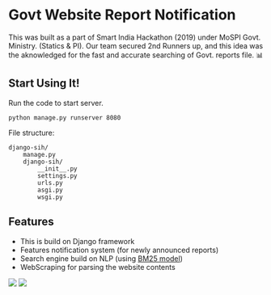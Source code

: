 # Govt Website Report Notification
This was built as a part of Smart India Hackathon (2019) under MoSPI Govt. Ministry. (Statics & PI). Our team secured 2nd Runners up, and this idea was the aknowledged for the fast and accurate searching of Govt. reports file. 📊

## Start Using It!
Run the code to start server.
```
python manage.py runserver 8080
```

File structure:
```
django-sih/
    manage.py
    django-sih/
        __init__.py
        settings.py
        urls.py
        asgi.py
        wsgi.py
```


## Features
- This is build on Django framework
- Features notification system (for newly announced reports)
- Search engine build on NLP (using [BM25 model](https://turi.com/learn/userguide/feature-engineering/bm25.html))
- WebScraping for parsing the website contents

<img src="https://raw.githubusercontent.com/geekykant/SIH-Project/master/screens/home.png?token=AaIbtlipvUksU6naAnlMqUZlgP9KTKQ5ks5ciSw7wA%3D%3D">


<img src="https://raw.githubusercontent.com/geekykant/SIH-Project/master/screens/database.png?token=AaIbtoe40oqAuut2H1t_mbY4CQn91gDrks5ciSyJwA%3D%3D">
